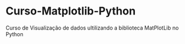 # Curso-Matplotlib-Python
 Curso de Visualização de dados ultilizando a biblioteca MatPlotLib no Python
